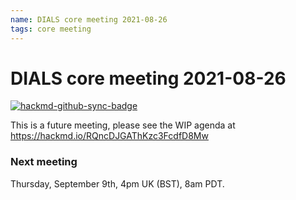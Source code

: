 ```yaml
---
name: DIALS core meeting 2021-08-26
tags: core meeting
---
```


# DIALS core meeting 2021-08-26

[![hackmd-github-sync-badge](https://hackmd.io/RQncDJGAThKzc3FcdfD8Mw/badge)](https://hackmd.io/RQncDJGAThKzc3FcdfD8Mw)

This is a future meeting, please see the WIP agenda at https://hackmd.io/RQncDJGAThKzc3FcdfD8Mw


### Next meeting
Thursday, September 9th, 4pm UK (BST), 8am PDT.
